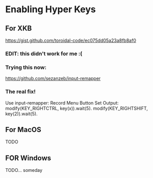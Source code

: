 # Enabling Hyper Keys

## For XKB
https://gist.github.com/toroidal-code/ec075dd05a23a8fb8af0
### EDIT: this didn't work for me :(
### Trying this now:
https://github.com/sezanzeb/input-remapper
### The real fix!
Use input-remapper:
Record Menu Button
Set Output:
modify(KEY_RIGHTCTRL, key(x)).wait(5).
modify(KEY_RIGHTSHIFT, key(2)).wait(5). 

## For MacOS
TODO

## FOR Windows
TODO... someday
